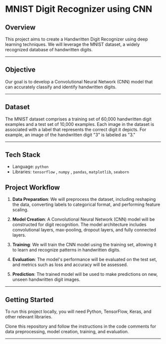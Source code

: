 # MNIST Digit Recognizer using CNN

## Overview

This project aims to create a Handwritten Digit Recognizer using deep learning techniques. We will leverage the MNIST dataset, a widely recognized database of handwritten digits.

---

## Objective

Our goal is to develop a Convolutional Neural Network (CNN) model that can accurately classify and identify handwritten digits.

---

## Dataset

The MNIST dataset comprises a training set of 60,000 handwritten digit examples and a test set of 10,000 examples. Each image in the dataset is associated with a label that represents the correct digit it depicts. For example, an image of the handwritten digit "3" is labeled as "3."

---

## Tech Stack
- Language: `python`
- Libraries: `tensorflow` , `numpy` , `pandas`, `matplotlib`, `seaborn`

## Project Workflow

1. **Data Preparation**: We will preprocess the dataset, including reshaping the data, converting labels to categorical format, and performing feature scaling.

2. **Model Creation**: A Convolutional Neural Network (CNN) model will be constructed for digit recognition. The model architecture includes convolutional layers, max-pooling, dropout layers, and fully connected layers.

3. **Training**: We will train the CNN model using the training set, allowing it to learn and recognize patterns in handwritten digits.

4. **Evaluation**: The model's performance will be evaluated on the test set, and metrics such as loss and accuracy will be assessed.

5. **Prediction**: The trained model will be used to make predictions on new, unseen handwritten digit images.

---

## Getting Started

To run this project locally, you will need Python, TensorFlow, Keras, and other relevant libraries. 

Clone this repository and follow the instructions in the code comments for data preprocessing, model creation, training, and evaluation.

---
